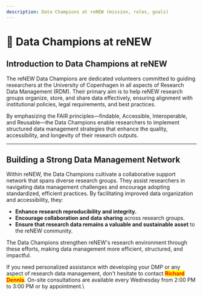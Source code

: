 ```yaml
---
description: Data Champions at reNEW (mission, roles, goals)
---
```


# 🔵 Data Champions at reNEW

## Introduction to Data Champions at reNEW

The reNEW Data Champions are dedicated volunteers committed to guiding researchers at the University of Copenhagen in all aspects of Research Data Management (RDM). Their primary aim is to help reNEW research groups organize, store, and share data effectively, ensuring alignment with institutional policies, legal requirements, and best practices.

By emphasizing the FAIR principles—findable, Accessible, Interoperable, and Reusable—the Data Champions enable researchers to implement structured data management strategies that enhance the quality, accessibility, and longevity of their research outputs.

***

## Building a Strong Data Management Network

Within reNEW, the Data Champions cultivate a collaborative support network that spans diverse research groups. They assist researchers in navigating data management challenges and encourage adopting standardized, efficient practices. By facilitating improved data organization and accessibility, they:

* **Enhance research reproducibility and integrity.**
* **Encourage collaboration and data sharing** across research groups.
* **Ensure that research data remains a valuable and sustainable asset** to the reNEW community.

The Data Champions strengthen reNEW's research environment through these efforts, making data management more efficient, structured, and impactful.

If you need personalized assistance with developing your DMP or any aspect of research data management, don't hesitate to contact <mark style="color:red;">**Richard Dennis**</mark>. On-site consultations are available every Wednesday from 2:00 PM to 3:00 PM or by appointment.\
